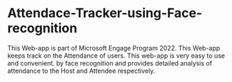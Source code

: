 # Attendace-Tracker-using-Face-recognition
This Web-app is part of Microsoft Engage Program 2022. This Web-app keeps track on the Attendance of users. This web-app is very easy to use and convenient. by face recognition and provides detailed analysis of attendance to the Host and Attendee respectively.
